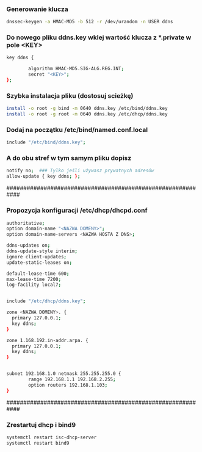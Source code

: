 ### Generowanie klucza
``` bash
dnssec-keygen -a HMAC-MD5 -b 512 -r /dev/urandom -n USER ddns
```
### Do nowego pliku ddns.key wklej wartość klucza z *.private w pole \<KEY>
```bash
key ddns {    

        algorithm HMAC-MD5.SIG-ALG.REG.INT;
        secret "<KEY>";
};
```
### Szybka instalacja pliku (dostosuj scieżkę)
```bash
install -o root -g bind -m 0640 ddns.key /etc/bind/ddns.key
install -o root -g root -m 0640 ddns.key /etc/dhcp/ddns.key
```
### Dodaj na początku /etc/bind/named.conf.local
``` bash
include "/etc/bind/ddns.key";
```
### A do obu stref w tym samym pliku dopisz
``` bash
notify no;  ### Tylko jeśli używasz prywatnych adresów
allow-update { key ddns; };
```

############################################################
### Propozycja konfiguracji /etc/dhcp/dhcpd.conf
``` bash
authoritative;
option domain-name "<NAZWA DOMENY>";
option domain-name-servers <NAZWA HOSTA Z DNS>;

ddns-updates on;
ddns-update-style interim;
ignore client-updates;
update-static-leases on;

default-lease-time 600;
max-lease-time 7200;
log-facility local7;


include "/etc/dhcp/ddns.key";

zone <NAZWA DOMENY>. {
  primary 127.0.0.1;
  key ddns;
}

zone 1.168.192.in-addr.arpa. {
  primary 127.0.0.1;
  key ddns;
}


subnet 192.168.1.0 netmask 255.255.255.0 {
        range 192.168.1.1 192.168.2.255;
        option routers 192.168.1.103;
}

```
############################################################
### Zrestartuj dhcp i bind9
``` bash
systemctl restart isc-dhcp-server
systemctl restart bind9
```
